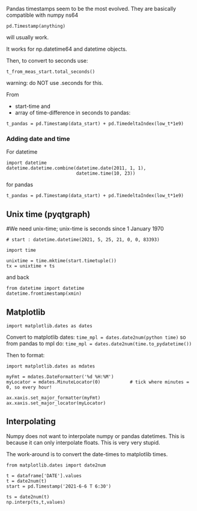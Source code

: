 Pandas timestamps seem to be the most evolved. They are basically compatible with numpy ns64


```
pd.Timestamp(anything)
```

will usually work.

It works for np.datetime64 and datetime objects.

Then, to convert to seconds use:

```
t_from_meas_start.total_seconds()
```

warning: do NOT use .seconds for this.

From 
- start-time and
- array of time-difference in seconds
to pandas:

```
t_pandas = pd.Timestamp(data_start) + pd.TimedeltaIndex(low_t*1e9)
```

### Adding date and time

For datetime
```
import datetime
datetime.datetime.combine(datetime.date(2011, 1, 1), 
                          datetime.time(10, 23))
```

for pandas
```
t_pandas = pd.Timestamp(data_start) + pd.TimedeltaIndex(low_t*1e9)
```

## Unix time (pyqtgraph)

#We need unix-time; unix-time is seconds since 1 January 1970

```
# start : datetime.datetime(2021, 5, 25, 21, 0, 0, 83393)

import time

unixtime = time.mktime(start.timetuple())
tx = unixtime + ts
```

and back

```
from datetime import datetime
datetime.fromtimestamp(xmin)
```

## Matplotlib

```import matplotlib.dates as dates```

Convert to matplotlib dates: ```time_mpl = dates.date2num(python time)```
so from pandas to mpl do: ```time_mpl = dates.date2num(time.to_pydatetime())```

Then to format:

```
import matplotlib.dates as mdates

myFmt = mdates.DateFormatter('%d %H:%M')
myLocator = mdates.MinuteLocator(0)           # tick where minutes = 0, so every hour!

ax.xaxis.set_major_formatter(myFmt)
ax.xaxis.set_major_locator(myLocator)
```

## Interpolating

Numpy does not want to interpolate numpy or pandas datetimes. This is because it can only interpolate floats.
This is very very stupid.

The work-around is to convert the date-times to matplotlib times.

```
from matplotlib.dates import date2num

t = dataframe['DATE'].values
t = date2num(t)
start = pd.Timestamp('2021-6-6 T 6:30')

ts = date2num(t)
np.interp(ts,t,values)
```



